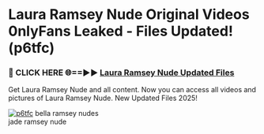 # Laura Ramsey Nude Original Videos 0nlyFans Leaked - Files Updated! (p6tfc)

<h3>🔴 CLICK HERE 🌐==►► <a href="https://tinyurl.com/4mcuefdz" rel="nofollow">Laura Ramsey Nude Updated Files</a></h3>

Get Laura Ramsey Nude and all content. Now you can access all videos and pictures of Laura Ramsey Nude. New Updated Files 2025!

[![p6tfc](https://i.imgur.com/StAQSOY.gif)](https://tinyurl.com/4mcuefdz)
bella ramsey nudes<br>
jade ramsey nude